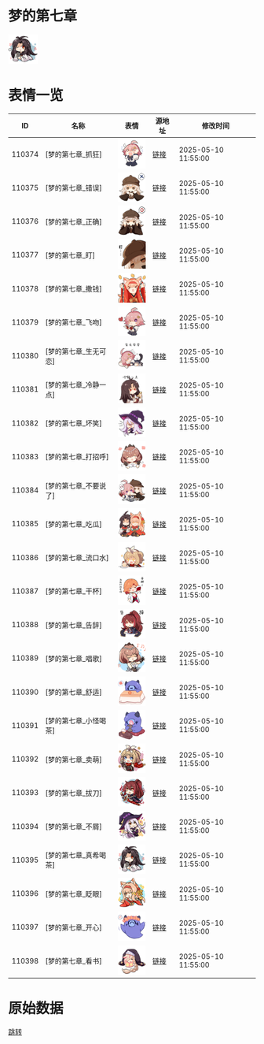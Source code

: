 # 梦的第七章

<img src="./cover.png" height="60" alt="cover" />

# 表情一览

|ID|名称|表情|源地址|修改时间|
|----|----|----|----|----|
|110374|[梦的第七章_抓狂]|<img src="./pic/110374_%5B梦的第七章_抓狂%5D.png" height="60" alt="抓狂"/>|[链接](https://i0.hdslb.com/bfs/garb/d60356de9631c42accaac17b9147cd33694c43bc.png)|2025-05-10 11:55:00|
|110375|[梦的第七章_错误]|<img src="./pic/110375_%5B梦的第七章_错误%5D.png" height="60" alt="错误"/>|[链接](https://i0.hdslb.com/bfs/garb/b92a729a3829e0a7540e8bd65c664a051ec3b21b.png)|2025-05-10 11:55:00|
|110376|[梦的第七章_正确]|<img src="./pic/110376_%5B梦的第七章_正确%5D.png" height="60" alt="正确"/>|[链接](https://i0.hdslb.com/bfs/garb/29358e20c65f473d200bf75aa2a4aaf0a3501523.png)|2025-05-10 11:55:00|
|110377|[梦的第七章_盯]|<img src="./pic/110377_%5B梦的第七章_盯%5D.png" height="60" alt="盯"/>|[链接](https://i0.hdslb.com/bfs/garb/5deea4021e5d15ef3cb44d9b339a577d42f6c68a.png)|2025-05-10 11:55:00|
|110378|[梦的第七章_撒钱]|<img src="./pic/110378_%5B梦的第七章_撒钱%5D.png" height="60" alt="撒钱"/>|[链接](https://i0.hdslb.com/bfs/garb/6f2ab627253ef6ece45a366ca18e6b3f23ce4325.png)|2025-05-10 11:55:00|
|110379|[梦的第七章_飞吻]|<img src="./pic/110379_%5B梦的第七章_飞吻%5D.png" height="60" alt="飞吻"/>|[链接](https://i0.hdslb.com/bfs/garb/2c675335ded9c0ccfb78950e848fb5bfed06f9ec.png)|2025-05-10 11:55:00|
|110380|[梦的第七章_生无可恋]|<img src="./pic/110380_%5B梦的第七章_生无可恋%5D.png" height="60" alt="生无可恋"/>|[链接](https://i0.hdslb.com/bfs/garb/c4ff01410f2b84283c337c4ac65c24e2469dffb8.png)|2025-05-10 11:55:00|
|110381|[梦的第七章_冷静一点]|<img src="./pic/110381_%5B梦的第七章_冷静一点%5D.png" height="60" alt="冷静一点"/>|[链接](https://i0.hdslb.com/bfs/garb/e3c04b40b05700087521e70da34d1dd750260be0.png)|2025-05-10 11:55:00|
|110382|[梦的第七章_坏笑]|<img src="./pic/110382_%5B梦的第七章_坏笑%5D.png" height="60" alt="坏笑"/>|[链接](https://i0.hdslb.com/bfs/garb/5c2aa223cdeef1f229183b964cf25d3362c4a235.png)|2025-05-10 11:55:00|
|110383|[梦的第七章_打招呼]|<img src="./pic/110383_%5B梦的第七章_打招呼%5D.png" height="60" alt="打招呼"/>|[链接](https://i0.hdslb.com/bfs/garb/b137d6233f4e7ed78c457a21bd741f5c8eec3f6a.png)|2025-05-10 11:55:00|
|110384|[梦的第七章_不要说了]|<img src="./pic/110384_%5B梦的第七章_不要说了%5D.png" height="60" alt="不要说了"/>|[链接](https://i0.hdslb.com/bfs/garb/16564b31442a0ac5283c9b752b1a2c9593685337.png)|2025-05-10 11:55:00|
|110385|[梦的第七章_吃瓜]|<img src="./pic/110385_%5B梦的第七章_吃瓜%5D.png" height="60" alt="吃瓜"/>|[链接](https://i0.hdslb.com/bfs/garb/1940865ba85f2ac95f14ab1238d2999fce9837e5.png)|2025-05-10 11:55:00|
|110386|[梦的第七章_流口水]|<img src="./pic/110386_%5B梦的第七章_流口水%5D.png" height="60" alt="流口水"/>|[链接](https://i0.hdslb.com/bfs/garb/ee82e235e1218dcd6543728f2272ae07b3c6628f.png)|2025-05-10 11:55:00|
|110387|[梦的第七章_干杯]|<img src="./pic/110387_%5B梦的第七章_干杯%5D.png" height="60" alt="干杯"/>|[链接](https://i0.hdslb.com/bfs/garb/1fb58101e42f84b9ee872f237109aba3ff3db9e6.png)|2025-05-10 11:55:00|
|110388|[梦的第七章_告辞]|<img src="./pic/110388_%5B梦的第七章_告辞%5D.png" height="60" alt="告辞"/>|[链接](https://i0.hdslb.com/bfs/garb/8ced48d7e493966f2d4535b0b4e11365626a3752.png)|2025-05-10 11:55:00|
|110389|[梦的第七章_唱歌]|<img src="./pic/110389_%5B梦的第七章_唱歌%5D.png" height="60" alt="唱歌"/>|[链接](https://i0.hdslb.com/bfs/garb/bf2ac54a22a1cd87825dc27c9e12c7eef9994e88.png)|2025-05-10 11:55:00|
|110390|[梦的第七章_舒适]|<img src="./pic/110390_%5B梦的第七章_舒适%5D.png" height="60" alt="舒适"/>|[链接](https://i0.hdslb.com/bfs/garb/4e09f7a0d6adf2951bd1cc500c37074d107371c3.png)|2025-05-10 11:55:00|
|110391|[梦的第七章_小怪喝茶]|<img src="./pic/110391_%5B梦的第七章_小怪喝茶%5D.png" height="60" alt="小怪喝茶"/>|[链接](https://i0.hdslb.com/bfs/garb/3fd47ce7a3b0b4fa756f6c6cbfc423493ffc0929.png)|2025-05-10 11:55:00|
|110392|[梦的第七章_卖萌]|<img src="./pic/110392_%5B梦的第七章_卖萌%5D.png" height="60" alt="卖萌"/>|[链接](https://i0.hdslb.com/bfs/garb/174cc35a056d2ed589c8ddbd01eb7ee7bc9ba8f3.png)|2025-05-10 11:55:00|
|110393|[梦的第七章_拔刀]|<img src="./pic/110393_%5B梦的第七章_拔刀%5D.png" height="60" alt="拔刀"/>|[链接](https://i0.hdslb.com/bfs/garb/7fd32f1eee7bccf459566019240dc7e1e4d41ad9.png)|2025-05-10 11:55:00|
|110394|[梦的第七章_不屑]|<img src="./pic/110394_%5B梦的第七章_不屑%5D.png" height="60" alt="不屑"/>|[链接](https://i0.hdslb.com/bfs/garb/e27928839d826e6ce56753a2d6528459cbf56903.png)|2025-05-10 11:55:00|
|110395|[梦的第七章_真希喝茶]|<img src="./pic/110395_%5B梦的第七章_真希喝茶%5D.png" height="60" alt="真希喝茶"/>|[链接](https://i0.hdslb.com/bfs/garb/46c9d2303f8c7a5e4ae475933af553453c7a7c96.png)|2025-05-10 11:55:00|
|110396|[梦的第七章_眨眼]|<img src="./pic/110396_%5B梦的第七章_眨眼%5D.png" height="60" alt="眨眼"/>|[链接](https://i0.hdslb.com/bfs/garb/d5f64790336d2fdfc061cd9067d61a5ad5d00c13.png)|2025-05-10 11:55:00|
|110397|[梦的第七章_开心]|<img src="./pic/110397_%5B梦的第七章_开心%5D.png" height="60" alt="开心"/>|[链接](https://i0.hdslb.com/bfs/garb/f48b0f47d304a282b6c192ea7387c7f299818b34.png)|2025-05-10 11:55:00|
|110398|[梦的第七章_看书]|<img src="./pic/110398_%5B梦的第七章_看书%5D.png" height="60" alt="看书"/>|[链接](https://i0.hdslb.com/bfs/garb/40ca74230434b9551104b3fea2a08c3588c2ccfa.png)|2025-05-10 11:55:00|

# 原始数据

[跳转](./raw.json)

